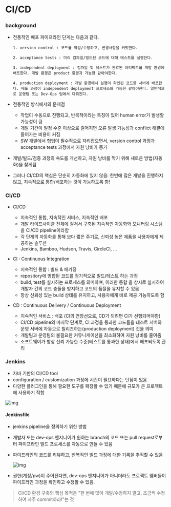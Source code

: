 # CI/CD

### background

- 전통적인 배포 파이프라인 단계는 다음과 같다.

  ```
  1. version control : 코드를 작성/수정하고, 변경사항을 커밋한다.
  
  2. acceptance tests : 미리 컴파일/빌드된 코드에 대해 테스트를 실행한다.
  
  3. independent deployment : 컴파일 및 테스트가 완료된 아티팩트를 개발 환경에 배포한다. 개발 환경은 product 환경과 가능한 같아야한다.
  
  4. production deployment : 개발 환경에서 실행이 확인된 코드를 서버에 배포한다. 배포 과정이 independent deployment 프로세스와 가능한 같아야한다. 일반적으로 운영팀 또는 Dev-Ops 팀에서 다뤄진다.
  ```

- 전통적인 방식에서의 문제점
  - 작업이 수동으로 진행되고, 반복적이라는 특징이 있어 human error가 발생할 가능성이 큼
  - 개발 기간이 일정 수준 이상으로 길어지면 오류 발생 가능성과 conflict 해결에 들어가는 비용이 커짐
  - SW 개발에서 협업이 필수적으로 자리잡으면서, version control 과정과 acceptance tests 과정에서 자원 낭비가 증가
- 개발/빌드/검증 과정의 속도를 개선하고, 자원 낭비를 막기 위해 새로운 방법(자동화)을 찾게됨
- 그러나 CI/CD의 핵심은 단순히 자동화에 있지 않음: 한번에 많은 개발을 진행하지 않고, 지속적으로 통합/배포하는 것이 가능하도록 함!



### CI/CD

- CI/CD
  - 지속적인 통합, 지속적인 서비스, 지속적인 배포
  - 개발 라이프사이클 전체에 걸쳐서 구축된 지속적인 자동화와 모니터링 시스템을 CI/CD pipeline이라함
  - 각 단계의 자동화를 통해 보다 짧은 주기로, 신뢰성 높은 제품을 사용자에게 제공하는 솔루션
  - Jenkins, Bamboo, Hudson, Travis, CircleCI, ...

- CI : Continuous Integration
  - 지속적인 통합 : 빌드 & 패키징
  - repository에 병합된 코드를 정기적으로 빌드/테스트 하는 과정
  - build, test를 실시하는 프로세스를 의미하며, 이러한 통합 을 상시로 실시하여 개발자 간의 코드 충돌을 방지하고 코드의 품질을 유지할 수 있음
  - 항상 신뢰성 있는 build 상태를 유지하고, 사용자에게 바로 제공 가능하도록 함

- CD : Continuous Delivery / Continuous Deployment
  - 지속적인 서비스 : 배포 (CI의 연장선으로, CD가 되려면 CI가 선행되어야함)
  - CI/CD pipeline의 마지막 단계로, CI 과정을 통과한 코드들을 테스트 서버와 운영 서버에 자동으로 릴리즈하는(production deployment) 것을 의미
  - 개발팀과 운영팀의 불필요한 커뮤니케이션을 최소화하여 자원 낭비를 줄여줌
  - 소프트웨어가 항상 신뢰 가능한 수준(테스트를 통과한 상태)에서 배포되도록 관리



### Jenkins

- 자바 기반의 CI/CD tool
- configuration / customization 과정에 시간이 필요하다는 단점이 있음
- 다양한 플러그인을 통해 필요한 도구를 확장할 수 있기 때문에 규모가 큰 프로젝트에 사용하기 적합

![img](https://blog.kakaocdn.net/dn/8qzBg/btqUODibyue/KJTHJlgEL90hBQkfLqeGM0/img.png)

#### Jenkinsfile

- jenkins pipeline을 정의하기 위한 방법

- 개발자 또는 dev-ops 엔지니어가 원하는 branch의 코드 또는 pull request로부터 파이프라인 빌드 프로세스를 자동으로 만들 수 있음

- 파이프라인의 코드를 리뷰하고, 반복적인 빌드 과정에 대한 기록을 추적할 수 있음

  ![img](https://blog.kakaocdn.net/dn/V4TEk/btqUL9aRYzS/D9EhhQL74fxB5G4AUheQHK/img.png)

- 권한(계정/pw)이 주어진다면, dev-ops 엔지니어가 아니더라도 프로젝트 멤버들이 파이프라인 과정을 확인하고 수정할 수 있음.



> CI/CD 환경 구축의 핵심 목적은 "한 번에 많이 개발/수정하지 말고, 조금씩 수정하여 자주 commit하라!"는 것